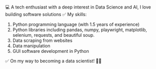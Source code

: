 💻 A tech enthusiast with a deep interest in Data Science and AI, I love building software solutions
✅ My skills:

1. Python programming language (with 1.5 years of experience)
2. Python libraries including pandas, numpy, playwright, matplotlib, selenium, requests, and beautiful soup.
3. Data scraping from websites
4. Data manipulation
5. GUI software development in Python


✅ On my way to becoming a data scientist! 🧑‍💻
